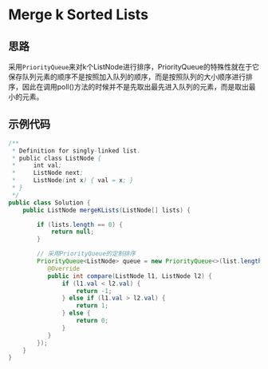 # Merge k Sorted Lists
## 思路
采用`PriorityQueue`来对k个ListNode进行排序，PriorityQueue的特殊性就在于它保存队列元素的顺序不是按照加入队列的顺序，而是按照队列的大小顺序进行排序，因此在调用poll()方法的时候并不是先取出最先进入队列的元素，而是取出最小的元素。
## 示例代码
``` java
/**
 * Definition for singly-linked list.
 * public class ListNode {
 *     int val;
 *     ListNode next;
 *     ListNode(int x) { val = x; }
 * }
 */
public class Solution {
    public ListNode mergeKLists(ListNode[] lists) {

        if (lists.length == 0) {
            return null;
        }

        // 采用PriorityQueue的定制排序
        PriorityQueue<ListNode> queue = new PriorityQueue<>(list.length, new Comparator<ListNode>{
           @Override
           public int compare(ListNode l1, ListNode l2) {
               if (l1.val < l2.val) {
                   return -1;
               } else if (l1.val > l2.val) {
                   return 1;
               } else {
                   return 0;
               }
           }
        });
    }
}
```
